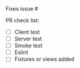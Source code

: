 Fixes issue #

PR check list:

- [ ] Client test
- [ ] Server test
- [ ] Smoke test
- [ ] Eslint
- [ ] Fixtures or views added
